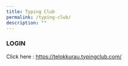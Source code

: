 ```yaml
---
title: Typing Club
permalink: /typing-club/
description: ""
---
```

### LOGIN

Click here : https://telokkurau.typingclub.com/